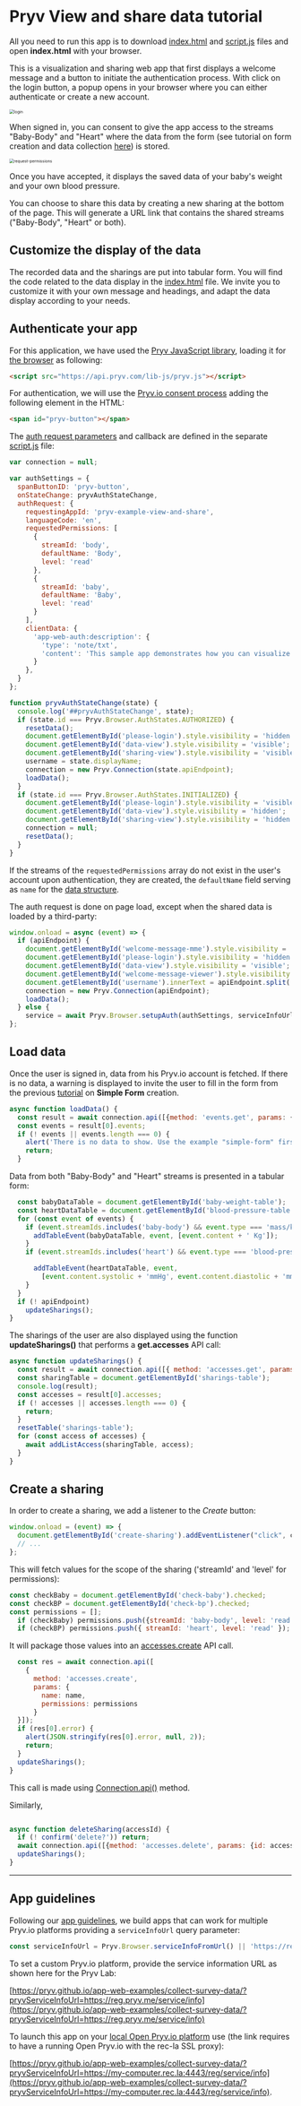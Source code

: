
# Pryv View and share data tutorial

All you need to run this app is to download [index.html](index.html) and [script.js](script.js) files and open **index.html** with your browser.

This is a visualization and sharing web app that first displays a welcome message and a button to initiate the authentication process. With click on the login button, a popup opens in your browser where you can either authenticate or create a new account. 

<img src="images/login.png" alt="login" style="zoom:50%;" />

When signed in, you can consent to give the app access to the streams "Baby-Body" and "Heart" where the data from the form (see tutorial on form creation and data collection [here](collect-survey-data/tutorial.md)) is stored.

<img src="images/request-permissions.png" alt="request-permissions" style="zoom:50%;" />

Once you have accepted, it displays the saved data of your baby's weight and your own blood pressure.

You can choose to share this data by creating a new sharing at the bottom of the page. This will generate a URL link that contains the shared streams ("Baby-Body", "Heart" or both).

## Customize the display of the data

The recorded data and the sharings are put into tabular form. You will find the code related to the data display in the [index.html](index.html) file. We invite you to customize it with your own message and headings, and adapt the data display according to your needs.

## Authenticate your app

For this application, we have used the [Pryv JavaScript library](https://github.com/pryv/lib-js), loading it for [the browser](https://github.com/pryv/lib-js#browser) as following:

```html
<script src="https://api.pryv.com/lib-js/pryv.js"></script>
```

For authentication, we will use the [Pryv.io consent process](https://github.com/pryv/lib-js#within-a-webpage-with-a-login-button) adding the following element in the HTML:

```html
<span id="pryv-button"></span>
```

The [auth request parameters](https://api.pryv.com/reference/#auth-request) and callback are defined in the separate [script.js](script.js) file:

```javascript
var connection = null;

var authSettings = {
  spanButtonID: 'pryv-button', 
  onStateChange: pryvAuthStateChange,
  authRequest: { 
    requestingAppId: 'pryv-example-view-and-share',
    languageCode: 'en', 
    requestedPermissions: [
      {
        streamId: 'body',
        defaultName: 'Body',
        level: 'read'
      },
      {
        streamId: 'baby',
        defaultName: 'Baby',
        level: 'read'
      }
    ],
    clientData: {
      'app-web-auth:description': {
        'type': 'note/txt',
        'content': 'This sample app demonstrates how you can visualize and share data with an app token.'
      }
    },
  }
};

function pryvAuthStateChange(state) { 
  console.log('##pryvAuthStateChange', state);
  if (state.id === Pryv.Browser.AuthStates.AUTHORIZED) {
    resetData();
    document.getElementById('please-login').style.visibility = 'hidden';
    document.getElementById('data-view').style.visibility = 'visible';
    document.getElementById('sharing-view').style.visibility = 'visible';
    username = state.displayName; 
    connection = new Pryv.Connection(state.apiEndpoint);
    loadData();
  }
  if (state.id === Pryv.Browser.AuthStates.INITIALIZED) {
    document.getElementById('please-login').style.visibility = 'visible';
    document.getElementById('data-view').style.visibility = 'hidden';
    document.getElementById('sharing-view').style.visibility = 'hidden';
    connection = null;
    resetData();
  }
}
```

If the streams of the `requestedPermissions` array do not exist in the user's account upon authentication, they are created, the `defaultName` field serving as `name` for the [data structure](https://api.pryv.com/reference/#stream).

The auth request is done on page load, except when the shared data is loaded by a third-party:

```javascript
window.onload = async (event) => {
  if (apiEndpoint) {
    document.getElementById('welcome-message-mme').style.visibility = 'hidden';
    document.getElementById('please-login').style.visibility = 'hidden';
    document.getElementById('data-view').style.visibility = 'visible';
    document.getElementById('welcome-message-viewer').style.visibility = 'visible';
    document.getElementById('username').innerText = apiEndpoint.split('@')[1].slice(0,-1);
    connection = new Pryv.Connection(apiEndpoint);
    loadData();
  } else { 
    service = await Pryv.Browser.setupAuth(authSettings, serviceInfoUrl);
};
```

## Load data

Once the user is signed in, data from his Pryv.io account is fetched. If there is no data, a warning is displayed to invite the user to fill in the form from the previous [tutorial](collect-survey-data/tutorial.md) on **Simple Form** creation.

```javascript
async function loadData() {
  const result = await connection.api([{method: 'events.get', params: {limit: 40}}]);
  const events = result[0].events;
  if (! events || events.length === 0) {
    alert('There is no data to show. Use the example "simple-form" first');
    return;
  }
```
Data from both "Baby-Body" and "Heart" streams is presented in a tabular form:

```javascript
  const babyDataTable = document.getElementById('baby-weight-table');
  const heartDataTable = document.getElementById('blood-pressure-table');
  for (const event of events) {
    if (event.streamIds.includes('baby-body') && event.type === 'mass/kg') {
      addTableEvent(babyDataTable, event, [event.content + ' Kg']);
    }
    if (event.streamIds.includes('heart') && event.type === 'blood-pressure/mmhg-bpm') {

      addTableEvent(heartDataTable, event, 
        [event.content.systolic + 'mmHg', event.content.diastolic + 'mmHg']);
    }
  }
  if (! apiEndpoint)
    updateSharings();
}
```
The sharings of the user are also displayed using the function **updateSharings()** that performs a **get.accesses** API call:

```javascript
async function updateSharings() {
  const result = await connection.api([{ method: 'accesses.get', params: {}}]);
  const sharingTable = document.getElementById('sharings-table');
  console.log(result);
  const accesses = result[0].accesses;
  if (! accesses || accesses.length === 0) {
    return;
  }
  resetTable('sharings-table');
  for (const access of accesses) {
    await addListAccess(sharingTable, access);
  }
}
```

## Create a sharing

In order to create a sharing, we add a listener to the *Create* button:

```javascript
window.onload = (event) => {
  document.getElementById('create-sharing').addEventListener("click", createSharing);
  // ...
};
```

This will fetch values for the scope of the sharing ('streamId' and 'level' for permissions):

```javascript
const checkBaby = document.getElementById('check-baby').checked;
const checkBP = document.getElementById('check-bp').checked;
const permissions = [];
  if (checkBaby) permissions.push({streamId: 'baby-body', level: 'read'});
  if (checkBP) permissions.push({ streamId: 'heart', level: 'read' });
```

It will package those values into an [accesses.create](https://api.pryv.com/reference/#create-access) API call.

```javascript
  const res = await connection.api([
    { 
      method: 'accesses.create', 
      params: {
        name: name,
        permissions: permissions
      }
  }]);
  if (res[0].error) {
    alert(JSON.stringify(res[0].error, null, 2));
    return;
  }
  updateSharings();
}
```

This call is made using [Connection.api()](https://github.com/pryv/lib-js#api-calls) method.

Similarly, 

```javascript

async function deleteSharing(accessId) {
  if (! confirm('delete?')) return;
  await connection.api([{method: 'accesses.delete', params: {id: accessId}}]);
  updateSharings();
}
```






------------------

## App guidelines

Following our [app guidelines](https://api.pryv.com/guides/app-guidelines/), we build apps that can work for multiple Pryv.io platforms providing a `serviceInfoUrl` query parameter:

```javascript
const serviceInfoUrl = Pryv.Browser.serviceInfoFromUrl() || 'https://reg.pryv.me/service/info';
```

To set a custom Pryv.io platform, provide the service information URL as shown here for the Pryv Lab:

[https://pryv.github.io/app-web-examples/collect-survey-data/?pryvServiceInfoUrl=https://reg.pryv.me/service/info](https://pryv.github.io/app-web-examples/collect-survey-data/?pryvServiceInfoUrl=https://reg.pryv.me/service/info)

 To launch this app on your [local Open Pryv.io platform](https://github.com/pryv/open-pryv.io#development) use (the link requires to have a running Open Pryv.io with the rec-la SSL proxy):

[https://pryv.github.io/app-web-examples/collect-survey-data/?pryvServiceInfoUrl=https://my-computer.rec.la:4443/reg/service/info](https://pryv.github.io/app-web-examples/collect-survey-data/?pryvServiceInfoUrl=https://my-computer.rec.la:4443/reg/service/info).
